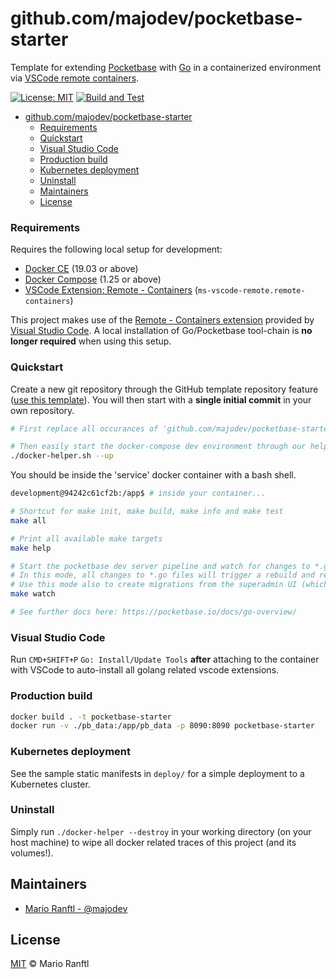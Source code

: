 # github.com/majodev/pocketbase-starter

Template for extending [Pocketbase](https://github.com/pocketbase/pocketbase) with [Go](https://pocketbase.io/docs/go-overview/) in a containerized environment via [VSCode remote containers](https://code.visualstudio.com/docs/remote/containers).

[![License: MIT](https://img.shields.io/badge/License-MIT-yellow.svg)](https://github.com/majodev/pocketbase-starter/blob/master/LICENSE)
[![Build and Test](https://github.com/majodev/pocketbase-starter/actions/workflows/build-test-publish.yml/badge.svg)](https://github.com/majodev/pocketbase-starter/actions)

- [github.com/majodev/pocketbase-starter](#githubcommajodevpocketbase-starter)
    - [Requirements](#requirements)
    - [Quickstart](#quickstart)
    - [Visual Studio Code](#visual-studio-code)
    - [Production build](#production-build)
    - [Kubernetes deployment](#kubernetes-deployment)
    - [Uninstall](#uninstall)
  - [Maintainers](#maintainers)
  - [License](#license)

### Requirements

Requires the following local setup for development:

- [Docker CE](https://docs.docker.com/install/) (19.03 or above)
- [Docker Compose](https://docs.docker.com/compose/install/) (1.25 or above)
- [VSCode Extension: Remote - Containers](https://code.visualstudio.com/docs/remote/containers) (`ms-vscode-remote.remote-containers`)

This project makes use of the [Remote - Containers extension](https://code.visualstudio.com/docs/remote/containers) provided by [Visual Studio Code](https://code.visualstudio.com/). A local installation of Go/Pocketbase tool-chain is **no longer required** when using this setup.

### Quickstart

Create a new git repository through the GitHub template repository feature ([use this template](https://github.com/majodev/pocketbase-starter/generate)). You will then start with a **single initial commit** in your own repository. 

```bash
# First replace all occurances of 'github.com/majodev/pocketbase-starter' and then 'pocketbase-starter' with your own repository URI and project-name

# Then easily start the docker-compose dev environment through our helper
./docker-helper.sh --up
```

You should be inside the 'service' docker container with a bash shell.

```bash
development@94242c61cf2b:/app$ # inside your container...

# Shortcut for make init, make build, make info and make test
make all

# Print all available make targets
make help

# Start the pocketbase dev server pipeline and watch for changes to *.go files
# In this mode, all changes to *.go files will trigger a rebuild and restart of the service
# Use this mode also to create migrations from the superadmin UI (which will be automatically added to the ./migrations folder)
make watch

# See further docs here: https://pocketbase.io/docs/go-overview/
```

### Visual Studio Code

Run `CMD+SHIFT+P` `Go: Install/Update Tools` **after** attaching to the container with VSCode to auto-install all golang related vscode extensions.

### Production build

```bash
docker build . -t pocketbase-starter
docker run -v ./pb_data:/app/pb_data -p 8090:8090 pocketbase-starter
```

### Kubernetes deployment

See the sample static manifests in `deploy/` for a simple deployment to a Kubernetes cluster.

### Uninstall

Simply run `./docker-helper --destroy` in your working directory (on your host machine) to wipe all docker related traces of this project (and its volumes!).

## Maintainers

- [Mario Ranftl - @majodev](https://github.com/majodev)


## License

[MIT](LICENSE) © Mario Ranftl